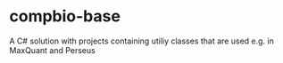 compbio-base
============

A C# solution with projects containing utiliy classes that are used e.g. in MaxQuant and Perseus 
